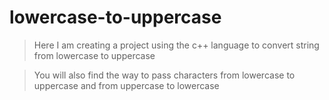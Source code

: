 # lowercase-to-uppercase
>  Here I am creating a project using the c++ language to convert string from lowercase to uppercase

>  You will also find the way to pass characters from lowercase to uppercase and from uppercase to lowercase
